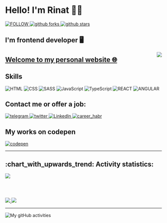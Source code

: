<!-- ![Metrics](https://metrics.lecoq.io/RinatValiullov) -->

<!--
**RinatValiullov/RinatValiullov** is a ✨ _special_ ✨ repository because its `README.md` (this file) appears on your GitHub profile.

Here are some ideas to get you started:

- 🔭 I’m currently working on ...
- 🌱 I’m currently learning ...
- 👯 I’m looking to collaborate on ...
- 🤔 I’m looking for help with ...
- 💬 Ask me about ...
- 📫 How to reach me: ...
- 😄 Pronouns: ...
- ⚡ Fun fact: ...
-->

<h1> Hello! I'm Rinat 🙋‍♂️</h1>
<div>
  <a href="https://github.com/RinatValiullov">
    <img alt="FOLLOW" src="https://custom-icon-badges.herokuapp.com/github/followers/RinatValiullov?labelColor=555555&style=for-the-badge&logo=person-add&label=Follow&logoColor=white">
  </a>
<!--   <a href="https://github.com/RinatValiullov?tab=repositories&sort=stargazers">
    <img alt="github stars" src="https://custom-icon-badges.herokuapp.com/github/stars/rinatvaliullov?style=for-the-badge">
  </a> -->
  <a href="https://github.com/RinatValiullov?tab=repositories&q=&type=fork">
    <img alt="github forks" src="https://custom-icon-badges.herokuapp.com/badge/dynamic/json?logo=fork&label=GitHub%20Forks&style=for-the-badge&query=%24.forks&url=https://api.github-star-counter.workers.dev/user/rinatvaliullov">
  </a>
  <a href="https://github.com/RinatValiullov?tab=repositories&sort=stargazers">
    <img alt="github stars" src="https://img.shields.io/badge/dynamic/json?logo=github&label=GitHub%20Stars&style=for-the-badge&query=%24.stars&url=https://api.github-star-counter.workers.dev/user/rinatvaliullov">
  </a>  
</div>


<div>
  <h2> I'm frontend developer 🖥️ </h2>
  <img align="right" src="https://komarev.com/ghpvc/?username=RinatValiullov&label=Profile%20Views&style=flat-square">
</div>

<h2>
  <a href="https://4ront.ru">Welcome to my personal website 🌐</a>
</h2>

<div>
  <h2>Skills</h2>
  
  <img alt="HTML" title="HTML" src="https://img.shields.io/badge/HTML-239120?style=for-the-badge&logo=html5&color=555&logoColor=007ec6">
  <img alt="CSS" title="CSS" src="https://img.shields.io/badge/CSS-239120?&style=for-the-badge&logo=css3&color=555&logoColor=007ec6">
  <img alt="SASS" title="SASS" src="https://img.shields.io/badge/Sass-CC6699?style=for-the-badge&logo=sass&color=555&logoColor=007ec6">
  <img alt="JavaScript" title="JavaScript" src="https://img.shields.io/badge/JavaScript-F7DF1E?style=for-the-badge&logo=javascript&color=555&logoColor=007ec6">
  <img alt="TypeScript" title="TypeScript" src="https://img.shields.io/static/v1?label=&message=typescript&style=for-the-badge&logo=typescript&color=555&logoColor=007ec6">
  <img alt="REACT" title="REACT" src="https://img.shields.io/badge/React-20232A?style=for-the-badge&logo=react&color=555&logoColor=007ec6">
  <img alt="ANGULAR" title="ANGULAR" src="https://img.shields.io/badge/Angular-DD0031?style=for-the-badge&logo=angular&color=555&logoColor=007ec6">
</div>

<div>
  <h2>Contact me or offer a job:</h2>

  <a href="https://t.me/fredddie" target="_blank">
    <img alt="telegram" title="telegram" src="https://img.shields.io/badge/Telegram-2CA5E0?style=for-the-badge&logo=telegram&color=555">
  </a>
  <a href="https://twitter.com/4rontender" target="_blank">
    <img alt="twitter" title="twitter" src="https://img.shields.io/badge/Twitter-1DA1F2?style=for-the-badge&logo=twitter&color=555">
  </a>
  <a href="https://www.linkedin.com/in/4rontender/" target="_blank">
    <img alt="LinkedIn" title="LinkedIn" src="https://img.shields.io/badge/LinkedIn-0077B5?style=for-the-badge&logo=linkedin&color=555&logoColor=0a66c2">
  </a>
  <a href="https://career.habr.com/4reddie" target="_blank">
    <img alt="career_habr" title="Career Habr" src="https://custom-icon-badges.herokuapp.com/badge/career%20habr-badge.svg?style=for-the-badge&logo=career_habr&color=555">
  </a>
  
<!-- [Twitter](https://twitter.com/4rontender) * [Telegram](https://t.me/fredddie) * [Linkedin](https://www.linkedin.com/in/4rontender) * [Career Habr](https://career.habr.com/4reddie) -->
</div>

<div>
  <h2>My works on codepen</h2>
  <a href="https://codepen.io/4rontender" target="_blank">
    <img alt="codepen" title="Codepen" src="https://custom-icon-badges.herokuapp.com/badge/codepen-badge.svg?style=for-the-badge&logo=codepen_logo&color=555">
  </a>
</div>

<hr>
<h2>:chart_with_upwards_trend: Activity statistics:</h2>

<a href="https://github.com/vn7n24fzkq/github-profile-summary-cards">
  <img src="https://github-profile-summary-cards.vercel.app/api/cards/profile-details?username=RinatValiullov&theme=solarized_dark">
</a>

<br><br>

<a href="https://github.com/vn7n24fzkq/github-profile-summary-cards">
  <img src="https://github-profile-summary-cards.vercel.app/api/cards/repos-per-language?username=RinatValiullov&theme=solarized_dark">
</a>
<a href="https://github.com/vn7n24fzkq/github-profile-summary-cards">
  <img src="https://github-profile-summary-cards.vercel.app/api/cards/stats?username=RinatValiullov&theme=solarized_dark">
</a>

<!-- Another readme status. Don't delete -->
<!--
<a href="https://github.com/anuraghazra/github-readme-stats">
  <img height="180em" src="https://github-readme-stats.vercel.app/api/top-langs/?username=RinatValiullov&theme=cobalt&layout=compact">
</a>
<a href="https://github.com/anuraghazra/github-readme-stats">
  <img height="180em" src="https://github-readme-stats.vercel.app/api?username=RinatValiullov&show_icons=true&theme=cobalt">
</a>
-->

<hr>

<!-- <img src="https://my-github-activity.herokuapp.com/graph?username=RinatValiullov&custom_title=My%20github%20activity&theme=redical" alt="My gitHub activities"> -->
<img src="https://activity-graph.herokuapp.com/graph?username=RinatValiullov&custom_title=My%20github%20activity&theme=redical" alt="My gitHub activities">

<!-- [![RinatValiullov's GitHub stats](https://github-readme-stats.vercel.app/api?username=RinatValiullov)](https://github.com/anuraghazra/github-readme-stats) -->

<!-- [![RinatValiullov's GitHub stats](https://github-readme-stats.vercel.app/api/top-langs/?username=RinatValiullov&theme=cobalt)](https://github.com/anuraghazra/github-readme-stats) -->
